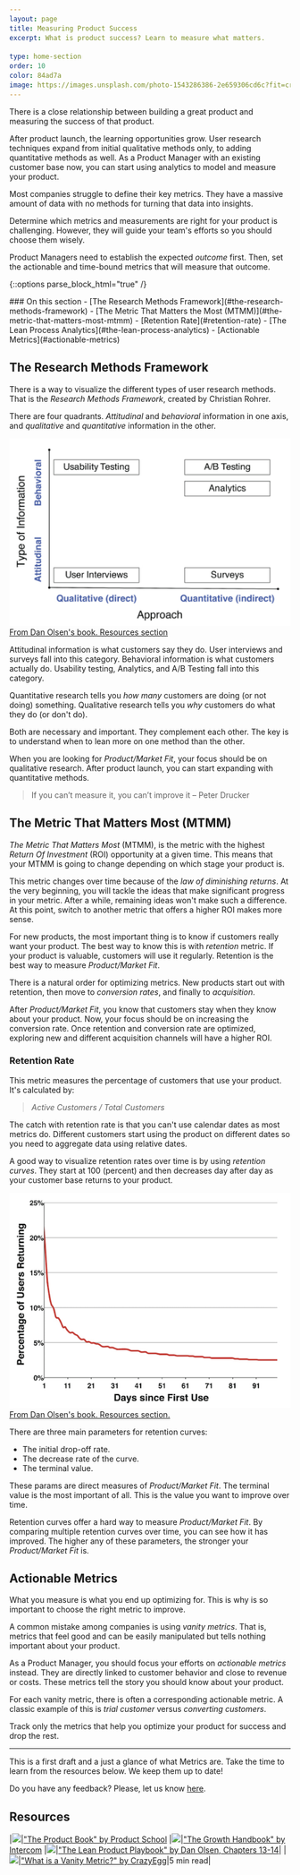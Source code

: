 ```yaml
---
layout: page
title: Measuring Product Success
excerpt: What is product success? Learn to measure what matters.

type: home-section
order: 10
color: 84ad7a
image: https://images.unsplash.com/photo-1543286386-2e659306cd6c?fit=crop&w=300&q=80
---
```


There is a close relationship between building a great product and measuring the success of that product.

After product launch, the learning opportunities grow. User research techniques expand from initial qualitative methods only, to adding quantitative methods as well. As a Product Manager with an existing customer base now, you can start using analytics to model and measure your product.

Most companies struggle to define their key metrics. They have a massive amount of data with no methods for turning that data into insights.

Determine which metrics and measurements are right for your product is challenging. However, they will guide your team's efforts so you should choose them wisely.

Product Managers need to establish the expected *outcome* first. Then, set the actionable and time-bound metrics that will measure that outcome.

{::options parse_block_html="true" /}
<div class="table-of-content">
### On this section
- [The Research Methods Framework](#the-research-methods-framework)
- [The Metric That Matters the Most (MTMM)](#the-metric-that-matters-most-mtmm)
	- [Retention Rate](#retention-rate)
- [The Lean Process Analytics](#the-lean-process-analytics)
- [Actionable Metrics](#actionable-metrics)
</div>

## The Research Methods Framework

There is a way to visualize the different types of user research methods. That is the *Research Methods Framework*, created by Christian Rohrer.

There are four quadrants. *Attitudinal* and *behavioral* information in one axis, and *qualitative* and *quantitative* information in the other.

![](images/research-methods-framework.png "The Research Methods Framework")
<span>[From Dan Olsen's book. Resources section](#resources)</span>

Attitudinal information is what customers say they do. User interviews and surveys fall into this category. Behavioral information is what customers actually do. Usability testing, Analytics, and A/B Testing fall into this category.

Quantitative research tells you *how many* customers are doing (or not doing) something. Qualitative research tells you *why* customers do what they do (or don't do).

Both are necessary and important. They complement each other. The key is to understand when to lean more on one method than the other.

When you are looking for *Product/Market Fit*, your focus should be on qualitative research. After product launch, you can start expanding with quantitative methods.

> If you can’t measure it, you can’t improve it – Peter Drucker

## The Metric That Matters Most (MTMM)

*The Metric That Matters Most* (MTMM), is the metric with the highest *Return Of Investment* (ROI) opportunity at a given time. This means that your MTMM is going to change depending on which stage your product is.

This metric changes over time because of the *law of diminishing returns*. At the very beginning, you will tackle the ideas that make significant progress in your metric.  After a while, remaining ideas won't make such a difference. At this point, switch to another metric that offers a higher ROI makes more sense.

For new products, the most important thing is to know if customers really want your product. The best way to know this is with *retention* metric. If your product is valuable, customers will use it regularly. Retention is the best way to measure *Product/Market Fit*.

There is a natural order for optimizing metrics. New products start out with retention, then move to *conversion rates*, and finally to *acquisition*.

After *Product/Market Fit*, you know that customers stay when they know about your product. Now, your focus should be on increasing the conversion rate. Once retention and conversion rate are optimized, exploring new and different acquisition channels will have a higher ROI.

### Retention Rate

This metric measures the percentage of customers that use your product. It's calculated by:

> *Active Customers / Total Customers*

The catch with retention rate is that you can't use calendar dates as most metrics do. Different customers start using the product on different dates so you need to aggregate data using relative dates.

A good way to visualize retention rates over time is by using *retention curves*. They start at 100 (percent) and then decreases day after day as your customer base returns to your product.

![](images/retention-curve.png "Retention Curve Example")
<span>[From Dan Olsen's book. Resources section.](#resources)</span>

There are three main parameters for retention curves:
- The initial drop-off rate.
- The decrease rate of the curve.
- The terminal value.

These params are direct measures of *Product/Market Fit*. The terminal value is the most important of all. This is the value you want to improve over time.

Retention curves offer a hard way to measure *Product/Market Fit*. By comparing multiple retention curves over time, you can see how it has improved. The higher any of these parameters, the stronger your *Product/Market Fit* is.

## Actionable Metrics

What you measure is what you end up optimizing for. This is why is so important to choose the right metric to improve.

A common mistake among companies is using *vanity metrics*. That is, metrics that feel good and can be easily manipulated but tells nothing important about your product.

As a Product Manager, you should focus your efforts on *actionable metrics* instead. They are directly linked to customer behavior and close to revenue or costs. These metrics tell the story you should know about your product.

For each vanity metric, there is often a corresponding actionable metric. A classic example of this is *trial customer* versus *converting customers*.

Track only the metrics that help you optimize your product for success and drop the rest.

---

This is a first draft and a just a glance of what Metrics are. Take the time to learn from the resources below. We keep them up to date!

Do you have any feedback? Please, let us know [here](https://forms.gle/8VSU94ehuD1EBGG46).

## Resources

|![](https://img.icons8.com/ios/50/000000/book.png)|["The Product Book" by Product School](https://www.productschool.com/the-product-book/)
|![](https://img.icons8.com/ios/50/000000/book.png)|["The Growth Handbook" by Intercom](https://www.intercom.com/books/growth-handbook)
|![](https://img.icons8.com/ios/50/000000/book.png)|["The Lean Product Playbook" by Dan Olsen, Chapters 13-14](https://www.amazon.com/Lean-Product-Playbook-Innovate-Products/dp/1118960874/)|
|![](https://img.icons8.com/ios/50/000000/notepad.png)|["What is a Vanity Metric?" by CrazyEgg](https://www.crazyegg.com/blog/glossary/what-is-a-vanity-metric/)|5 min read|